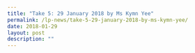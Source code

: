 ```yaml
---
title: "Take 5: 29 January 2018 by Ms Kymn Yee"
permalink: /lp-news/take-5-29-january-2018-by-ms-kymn-yee/
date: 2018-01-29
layout: post
description: ""
---
```

